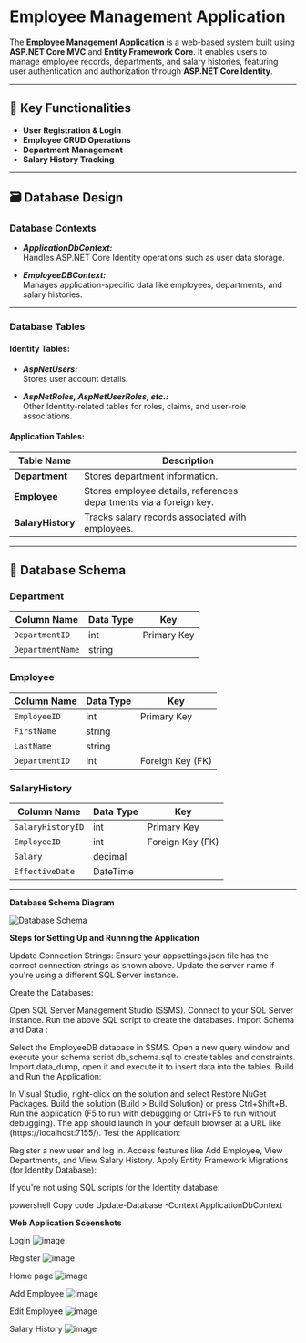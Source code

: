 # Employee Management Application

The **Employee Management Application** is a web-based system built using **ASP.NET Core MVC** and **Entity Framework Core**. It enables users to manage employee records, departments, and salary histories, featuring user authentication and authorization through **ASP.NET Core Identity**.

---

## 📂 **Key Functionalities**

- **User Registration & Login**
- **Employee CRUD Operations**
- **Department Management**
- **Salary History Tracking**

---

## 🗃 **Database Design**

### **Database Contexts**

- **_ApplicationDbContext:_**  
  Handles ASP.NET Core Identity operations such as user data storage.

- **_EmployeeDBContext:_**  
  Manages application-specific data like employees, departments, and salary histories.

---

### **Database Tables**

#### Identity Tables:
- **_AspNetUsers:_**  
  Stores user account details.
  
- **_AspNetRoles, AspNetUserRoles, etc.:_**  
  Other Identity-related tables for roles, claims, and user-role associations.

#### Application Tables:
| Table Name      | Description                         |
|-----------------|-------------------------------------|
| **Department**  | Stores department information.      |
| **Employee**    | Stores employee details, references departments via a foreign key. |
| **SalaryHistory** | Tracks salary records associated with employees. |

---

## 🔗 **Database Schema**

### **Department**
| Column Name    | Data Type        | Key          |
|----------------|------------------|--------------|
| `DepartmentID` | int              | Primary Key  |
| `DepartmentName` | string         |              |

### **Employee**
| Column Name    | Data Type        | Key          |
|----------------|------------------|--------------|
| `EmployeeID`   | int              | Primary Key  |
| `FirstName`    | string           |              |
| `LastName`     | string           |              |
| `DepartmentID` | int              | Foreign Key (FK) |

### **SalaryHistory**
| Column Name    | Data Type        | Key          |
|----------------|------------------|--------------|
| `SalaryHistoryID` | int           | Primary Key  |
| `EmployeeID`   | int              | Foreign Key (FK) |
| `Salary`       | decimal          |              |
| `EffectiveDate`| DateTime         |              |

---

**Database Schema Diagram**

![Database Schema](https://github.com/user-attachments/assets/bee236e4-64a9-443c-9fb6-5db6d35c96c5)


**Steps for Setting Up and Running the Application**

Update Connection Strings:
Ensure your appsettings.json file has the correct connection strings as shown above. Update the server name if you're using a different SQL Server instance.

Create the Databases:

Open SQL Server Management Studio (SSMS).
Connect to your SQL Server instance.
Run the above SQL script to create the databases.
Import Schema and Data :

Select the EmployeeDB database in SSMS.
Open a new query window and execute your schema script db_schema.sql to create tables and constraints.
Import data_dump, open it and execute it to insert data into the tables.
Build and Run the Application:

In Visual Studio, right-click on the solution and select Restore NuGet Packages.
Build the solution (Build > Build Solution) or press Ctrl+Shift+B.
Run the application (F5 to run with debugging or Ctrl+F5 to run without debugging). The app should launch in your default browser at a URL like (https://localhost:7155/).
Test the Application:

Register a new user and log in.
Access features like Add Employee, View Departments, and View Salary History.
Apply Entity Framework Migrations (for Identity Database):

If you're not using SQL scripts for the Identity database:

powershell
Copy code
Update-Database -Context ApplicationDbContext


**Web Application Sceenshots**

Login
![image](https://github.com/user-attachments/assets/caec4e7b-9682-4762-b22f-6bdc5ba83766)

Register
![image](https://github.com/user-attachments/assets/ae9cb661-0e55-42c4-8ca0-78bbcbacb14f)

Home page
![image](https://github.com/user-attachments/assets/a2e90474-017c-42b2-bf04-f105d411392d)

Add Employee
![image](https://github.com/user-attachments/assets/785252c2-e1be-4992-8eb7-9d056fb9bb30)

Edit Employee
![image](https://github.com/user-attachments/assets/c081687c-e3ae-4c17-abc4-ad06a314527d)

Salary History
![image](https://github.com/user-attachments/assets/02ffc657-7c2c-4527-916a-7e2614b48099)



